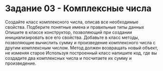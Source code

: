 # Задание 03 - Комплексные числа

Создайте класс комплексного числа, описав все необходимые свойства. Подберите понятные имена и правильные типы данных
Опишите в классе конструктор, позволяющий при создании инициализировать все его свойства.
Добавьте в класс методы, позволяющие вычислить сумму и произведение комплексного числа с другим комплексным числом. Метод должен возвращать новый объект, не изменяя старое
Используя построенный класс напишите код, где вы создадите два комплексных числа и посчитаете их сумму и произведение.